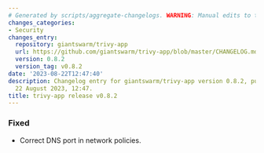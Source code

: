 ```yaml
---
# Generated by scripts/aggregate-changelogs. WARNING: Manual edits to this files will be overwritten.
changes_categories:
- Security
changes_entry:
  repository: giantswarm/trivy-app
  url: https://github.com/giantswarm/trivy-app/blob/master/CHANGELOG.md#082---2023-08-22
  version: 0.8.2
  version_tag: v0.8.2
date: '2023-08-22T12:47:40'
description: Changelog entry for giantswarm/trivy-app version 0.8.2, published on
  22 August 2023, 12:47.
title: trivy-app release v0.8.2
---
```


### Fixed
- Correct DNS port in network policies.
